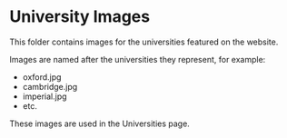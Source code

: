 # University Images

This folder contains images for the universities featured on the website.

Images are named after the universities they represent, for example:
- oxford.jpg
- cambridge.jpg
- imperial.jpg
- etc.

These images are used in the Universities page.